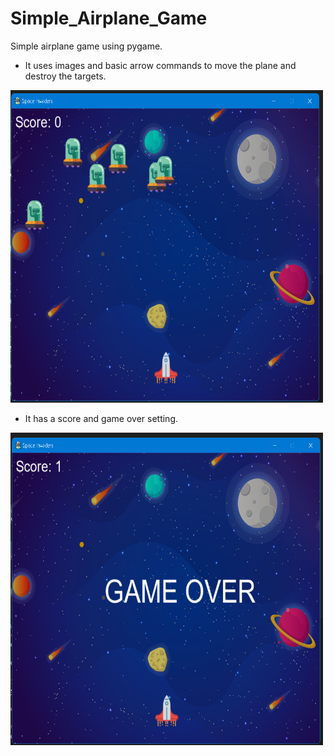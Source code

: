 # Simple_Airplane_Game
Simple airplane game using pygame.

* It uses images and basic arrow commands to move the plane and destroy the targets.
<img src="https://github.com/Rafa-77/Simple_Airplane_Game/blob/main/images/SpaceInvadersIntro.png" width="500" height="500">

* It has a score and game over setting.
<img src="https://github.com/Rafa-77/Simple_Airplane_Game/blob/main/images/SpaceInvadersGO.png" width="500" height="500">
